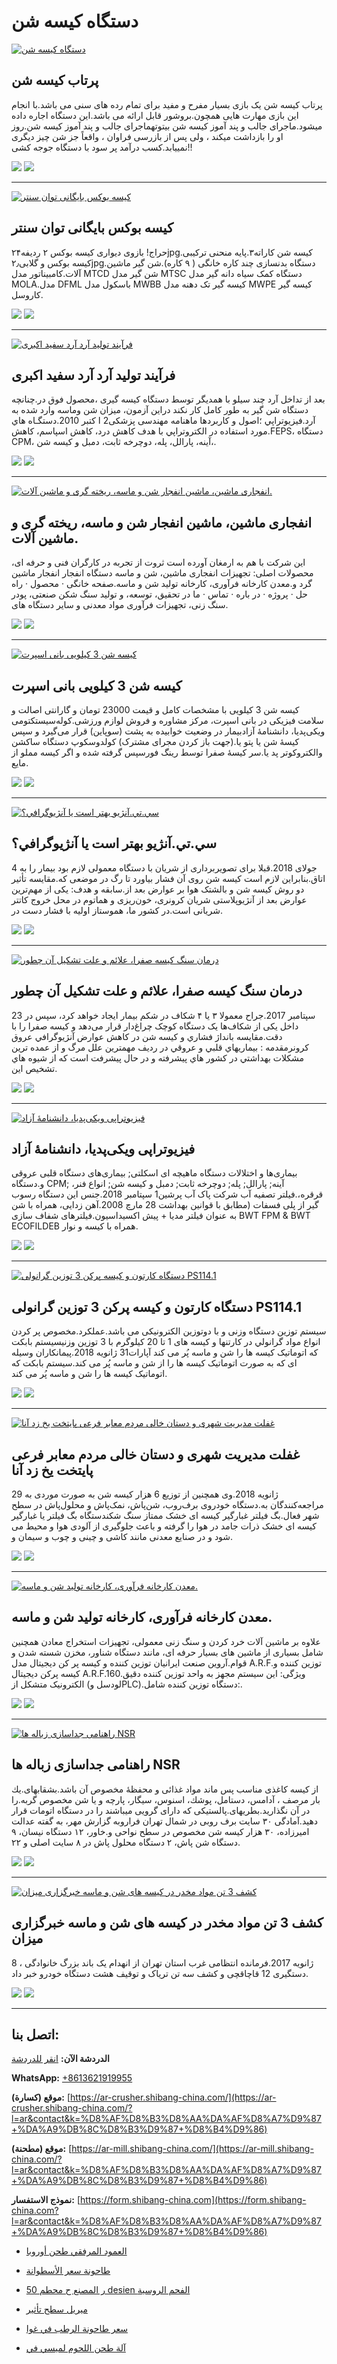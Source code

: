 # دستگاه کیسه شن

<a href="https://swt.shibang-china.com/?l=ar&img&k=%D8%AF%D8%B3%D8%AA%DA%AF%D8%A7%D9%87+%DA%A9%DB%8C%D8%B3%D9%87+%D8%B4%D9%86" target="_blank">![دستگاه کیسه شن](http://static.shibang-china.com/all-800x300/1465.jpg)</a>

## پرتاب کیسه شن
پرتاب کیسه شن یک بازی بسیار مفرح و مفید برای تمام رده های سنی می باشد.با انجام این بازی مهارت هایی همچون.بروشور قابل ارائه می باشد.این دستگاه اجاره داده میشود.ماجرای جالب و پند آموز کیسه شن بیتوتهماجرای جالب و پند آموز کیسه شن.روز او را بازداشت میکند ، ولی پس از بازرسی فراوان ، واقعاً جز شن چیز دیگری نمییابد.کسب درآمد پر سود با دستگاه جوجه کشی!!


<a href="https://whatsapp.shibangsoft.com/WhatsApp.php" target="_blank" title="WhatsApp">![](http://static.shibang-china.com/icon/whatsapp.png)</a> <a href="https://swt.shibang-china.com/?l=ar&icon&k=%D8%AF%D8%B3%D8%AA%DA%AF%D8%A7%D9%87+%DA%A9%DB%8C%D8%B3%D9%87+%D8%B4%D9%86" target="_blank">![](http://static.shibang-china.com/icon/chat-ar.png)</a>

---

<a href="https://swt.shibang-china.com/?l=ar&img&k=%D8%AF%D8%B3%D8%AA%DA%AF%D8%A7%D9%87+%DA%A9%DB%8C%D8%B3%D9%87+%D8%B4%D9%86" target="_blank">![کیسه بوکس بایگانی توان سنتر](http://static.shibang-china.com/all-800x300/222.jpg)</a>

## کیسه بوکس بایگانی توان سنتر
حراج! بازوی دیواری کیسه بوکس ۲ ردیفه۲۴jpg.کیسه شن کاراته۳.پایه منحنی ترکیبی کیسه بوکس و گلابی۲٫jpg.دستگاه بدنسازی چند کاره خانگی ( ۹ کاره).شن گیر ماشین آلات.کامبیناتور مدل MTCD شن گیر مدل MTSC دستگاه کمک سیاه دانه گیر مدل MOLA.مدل DFML باسکول مدل MWBB کیسه گیر تک دهنه مدل MWPE کیسه گیر کاروسل.


<a href="https://whatsapp.shibangsoft.com/WhatsApp.php" target="_blank" title="WhatsApp">![](http://static.shibang-china.com/icon/whatsapp.png)</a> <a href="https://swt.shibang-china.com/?l=ar&icon&k=%D8%AF%D8%B3%D8%AA%DA%AF%D8%A7%D9%87+%DA%A9%DB%8C%D8%B3%D9%87+%D8%B4%D9%86" target="_blank">![](http://static.shibang-china.com/icon/chat-ar.png)</a>

---

<a href="https://swt.shibang-china.com/?l=ar&img&k=%D8%AF%D8%B3%D8%AA%DA%AF%D8%A7%D9%87+%DA%A9%DB%8C%D8%B3%D9%87+%D8%B4%D9%86" target="_blank">![فرآیند تولید آرد آرد سفید اکبری](http://static.shibang-china.com/all-800x300/19.jpg)</a>

## فرآیند تولید آرد آرد سفید اکبری
بعد از تداخل آرد چند سیلو با همدیگر توسط دستگاه کیسه گیری ،محصول فوق در.چنانچه دستگاه شن گیر به طور کامل کار نکند دراین آزمون، میزان شن وماسه وارد شده به آرد.فيزيوتراپي ؛اصول و كاربردها ماهنامه مهندسی پزشکی2 ا کتبر 2010.دستگـاه هاي مورد استفاده در الكتروتراپي با هدف كاهش درد، كاهش اسپاسم، كاهش.FEPS، دستگاه CPM، آينه، پارالل، پله، دوچرخه ثابت، دمبل و كيسه شن،.


<a href="https://whatsapp.shibangsoft.com/WhatsApp.php" target="_blank" title="WhatsApp">![](http://static.shibang-china.com/icon/whatsapp.png)</a> <a href="https://swt.shibang-china.com/?l=ar&icon&k=%D8%AF%D8%B3%D8%AA%DA%AF%D8%A7%D9%87+%DA%A9%DB%8C%D8%B3%D9%87+%D8%B4%D9%86" target="_blank">![](http://static.shibang-china.com/icon/chat-ar.png)</a>

---

<a href="https://swt.shibang-china.com/?l=ar&img&k=%D8%AF%D8%B3%D8%AA%DA%AF%D8%A7%D9%87+%DA%A9%DB%8C%D8%B3%D9%87+%D8%B4%D9%86" target="_blank">![انفجاری ماشین، ماشین انفجار شن و ماسه، ریخته گری و ماشین آلات.](http://static.shibang-china.com/all-800x300/587.jpg)</a>

## انفجاری ماشین، ماشین انفجار شن و ماسه، ریخته گری و ماشین آلات.
این شرکت با هم به ارمغان آورده است ثروت از تجربه در کارگران فنی و حرفه ای، محصولات اصلی: تجهیزات انفجاری ماشین، شن و ماسه دستگاه انفجار انفجار ماشین گرد و.معدن کارخانه فرآوری، کارخانه تولید شن و ماسه.صفحه خانگی &middot; محصول &middot; راه حل &middot; پروژه &middot; در باره &middot; تماس &middot; ما در تحقیق، توسعه، و تولید سنگ شکن صنعتی، پودر سنگ زنی، تجهیزات فرآوری مواد معدنی و سایر دستگاه های.


<a href="https://whatsapp.shibangsoft.com/WhatsApp.php" target="_blank" title="WhatsApp">![](http://static.shibang-china.com/icon/whatsapp.png)</a> <a href="https://swt.shibang-china.com/?l=ar&icon&k=%D8%AF%D8%B3%D8%AA%DA%AF%D8%A7%D9%87+%DA%A9%DB%8C%D8%B3%D9%87+%D8%B4%D9%86" target="_blank">![](http://static.shibang-china.com/icon/chat-ar.png)</a>

---

<a href="https://swt.shibang-china.com/?l=ar&img&k=%D8%AF%D8%B3%D8%AA%DA%AF%D8%A7%D9%87+%DA%A9%DB%8C%D8%B3%D9%87+%D8%B4%D9%86" target="_blank">![کیسه شن 3 کیلویی بانی اسپرت](http://static.shibang-china.com/all-800x300/1011.jpg)</a>

## کیسه شن 3 کیلویی بانی اسپرت
کیسه شن 3 کیلویی با مشخصات کامل و قیمت 23000 تومان و گارانتی اصالت و سلامت فیزیکی در بانی اسپرت، مرکز مشاوره و فروش لوازم ورزشی.کوله‌سیستکتومی ویکی‌پدیا، دانشنامهٔ آزادبیمار در وضعیت خوابیده به پشت (سوپاین) قرار می‌گیرد و سپس کیسهٔ شن یا پتو یا.(جهت باز کردن مجرای مشترک) کولدوسکوپ دستگاه ساکشن والکتروکوتر پد یا.سر کیسهٔ صفرا توسط رینگ فورسپس گرفته شده و اگر کیسه مملو از مایع.


<a href="https://whatsapp.shibangsoft.com/WhatsApp.php" target="_blank" title="WhatsApp">![](http://static.shibang-china.com/icon/whatsapp.png)</a> <a href="https://swt.shibang-china.com/?l=ar&icon&k=%D8%AF%D8%B3%D8%AA%DA%AF%D8%A7%D9%87+%DA%A9%DB%8C%D8%B3%D9%87+%D8%B4%D9%86" target="_blank">![](http://static.shibang-china.com/icon/chat-ar.png)</a>

---

<a href="https://swt.shibang-china.com/?l=ar&img&k=%D8%AF%D8%B3%D8%AA%DA%AF%D8%A7%D9%87+%DA%A9%DB%8C%D8%B3%D9%87+%D8%B4%D9%86" target="_blank">![سي.تي.آنژيو بهتر است يا آنژيوگرافي؟](http://static.shibang-china.com/all-800x300/487.jpg)</a>

## سي.تي.آنژيو بهتر است يا آنژيوگرافي؟
4 جولای 2018.قبلا برای تصویربرداری از شریان با دستگاه معمولی لازم بود بيمار را به اتاق.بنابراین لازم است کیسه شن روی آن فشار بیاورد تا رگ در موضعی که.مقایسه تأثیر دو روش کیسه شن و بالشتک هوا بر عوارض بعد از.سابقه و هدف: یکی از مهم‌ترین عوارض بعد از آنژیوپلاستی شریان کرونری، خون‌ریزی و هماتوم در محل خروج کاتتر شریانی است.در کشور ما، هموستاز اولیه با فشار دست در.


<a href="https://whatsapp.shibangsoft.com/WhatsApp.php" target="_blank" title="WhatsApp">![](http://static.shibang-china.com/icon/whatsapp.png)</a> <a href="https://swt.shibang-china.com/?l=ar&icon&k=%D8%AF%D8%B3%D8%AA%DA%AF%D8%A7%D9%87+%DA%A9%DB%8C%D8%B3%D9%87+%D8%B4%D9%86" target="_blank">![](http://static.shibang-china.com/icon/chat-ar.png)</a>

---

<a href="https://swt.shibang-china.com/?l=ar&img&k=%D8%AF%D8%B3%D8%AA%DA%AF%D8%A7%D9%87+%DA%A9%DB%8C%D8%B3%D9%87+%D8%B4%D9%86" target="_blank">![درمان سنگ کیسه صفرا، علائم و علت تشکیل آن چطور](http://static.shibang-china.com/all-800x300/618.jpg)</a>

## درمان سنگ کیسه صفرا، علائم و علت تشکیل آن چطور
23 سپتامبر 2017.جراح معمولا ۳ یا ۴ شکاف در شکم بیمار ایجاد خواهد کرد، سپس در داخل یکی از شکاف‌ها یک دستگاه کوچک چراغ‌دار قرار می‌دهد و کیسه صفرا را با دقت.مقايسه بانداژ فشاري و كيسه شن در كاهش عوارض آنژيوگرافي عروق كرونرمقدمه : بيماريهاي قلبي و عروقي در رديف مهمترين علل مرگ و از عمده ترين مشكلات بهداشتي در كشور هاي پيشرفته و در حال پيشرفت است كه از شيوه هاي تشخيص اين.


<a href="https://whatsapp.shibangsoft.com/WhatsApp.php" target="_blank" title="WhatsApp">![](http://static.shibang-china.com/icon/whatsapp.png)</a> <a href="https://swt.shibang-china.com/?l=ar&icon&k=%D8%AF%D8%B3%D8%AA%DA%AF%D8%A7%D9%87+%DA%A9%DB%8C%D8%B3%D9%87+%D8%B4%D9%86" target="_blank">![](http://static.shibang-china.com/icon/chat-ar.png)</a>

---

<a href="https://swt.shibang-china.com/?l=ar&img&k=%D8%AF%D8%B3%D8%AA%DA%AF%D8%A7%D9%87+%DA%A9%DB%8C%D8%B3%D9%87+%D8%B4%D9%86" target="_blank">![فیزیوتراپی ویکی‌پدیا، دانشنامهٔ آزاد](http://static.shibang-china.com/all-800x300/417.jpg)</a>

## فیزیوتراپی ویکی‌پدیا، دانشنامهٔ آزاد
بیماری‌ها و اختلالات دستگاه ماهیچه ای اسکلتی; بیماری‌های دستگاه قلبی عروقی و.دستگاه CPM; آینه; پارالل; پله; دوچرخه ثابت; دمبل و کیسه شن; انواع فنر، قرقره،.فیلتر تصفیه آب شرکت پاک آب پرشین1 سپتامبر 2018.جنس این دستگاه رسوب گیر از پلی فسفات (مطابق با قوانین بهداشت 28 مارچ 2008.آهن زدایی، همراه با شن به عنوان فیلتر مدیا + پیش اکسیداسیون.فیلترهای شفاف سازی BWT FPM &amp; BWT ECOFILDEB همراه با کیسه و نوار.


<a href="https://whatsapp.shibangsoft.com/WhatsApp.php" target="_blank" title="WhatsApp">![](http://static.shibang-china.com/icon/whatsapp.png)</a> <a href="https://swt.shibang-china.com/?l=ar&icon&k=%D8%AF%D8%B3%D8%AA%DA%AF%D8%A7%D9%87+%DA%A9%DB%8C%D8%B3%D9%87+%D8%B4%D9%86" target="_blank">![](http://static.shibang-china.com/icon/chat-ar.png)</a>

---

<a href="https://swt.shibang-china.com/?l=ar&img&k=%D8%AF%D8%B3%D8%AA%DA%AF%D8%A7%D9%87+%DA%A9%DB%8C%D8%B3%D9%87+%D8%B4%D9%86" target="_blank">![دستگاه کارتون و کیسه پرکن 3 توزین گرانولی PS114.1](http://static.shibang-china.com/all-800x300/248.jpg)</a>

## دستگاه کارتون و کیسه پرکن 3 توزین گرانولی PS114.1
سیستم توزین دستگاه وزنی و با دوتوزین الکترونیکی می باشد.عملکرد.مخصوص پر كردن انواع مواد گرانولي در كارتنها و کیسه های 1 تا 20 كيلوگرم با 3 توزين وزنيسیستم بابکت که اتوماتیک کیسه ها را شن و ماسه پُر می کند آپارات31 ژانويه 2018.پیمانکاران وسیله ای که به صورت اتوماتیک کیسه ها را از شن و ماسه پُر می کند.سیستم بابکت که اتوماتیک کیسه ها را شن و ماسه پُر می کند.


<a href="https://whatsapp.shibangsoft.com/WhatsApp.php" target="_blank" title="WhatsApp">![](http://static.shibang-china.com/icon/whatsapp.png)</a> <a href="https://swt.shibang-china.com/?l=ar&icon&k=%D8%AF%D8%B3%D8%AA%DA%AF%D8%A7%D9%87+%DA%A9%DB%8C%D8%B3%D9%87+%D8%B4%D9%86" target="_blank">![](http://static.shibang-china.com/icon/chat-ar.png)</a>

---

<a href="https://swt.shibang-china.com/?l=ar&img&k=%D8%AF%D8%B3%D8%AA%DA%AF%D8%A7%D9%87+%DA%A9%DB%8C%D8%B3%D9%87+%D8%B4%D9%86" target="_blank">![غفلت مدیریت شهری و دستان خالی مردم معابر فرعی پایتخت یخ زد آنا](http://static.shibang-china.com/all-800x300/1320.jpg)</a>

## غفلت مدیریت شهری و دستان خالی مردم معابر فرعی پایتخت یخ زد آنا
29 ژانويه 2018.وی همچنین از توزیع 6 هزار کیسه شن به صورت موردی به مراجعه‌کنندگان به.دستگاه خودروی برف‌روب، شن‌پاش، نمک‌پاش و محلول‌پاش در سطح شهر فعال.بگ فیلتر غبارگیر كيسه ای خشک ممتاز سنگ شکندستگاه بگ فیلتر یا غبارگیر كيسه ای خشک ذرات جامد در هوا را گرفته و باعث جلوگیری از آلودی هوا و محیط می شود و در صنایع معدنی مانند کاشی و چینی و چوب و سیمان و.


<a href="https://whatsapp.shibangsoft.com/WhatsApp.php" target="_blank" title="WhatsApp">![](http://static.shibang-china.com/icon/whatsapp.png)</a> <a href="https://swt.shibang-china.com/?l=ar&icon&k=%D8%AF%D8%B3%D8%AA%DA%AF%D8%A7%D9%87+%DA%A9%DB%8C%D8%B3%D9%87+%D8%B4%D9%86" target="_blank">![](http://static.shibang-china.com/icon/chat-ar.png)</a>

---

<a href="https://swt.shibang-china.com/?l=ar&img&k=%D8%AF%D8%B3%D8%AA%DA%AF%D8%A7%D9%87+%DA%A9%DB%8C%D8%B3%D9%87+%D8%B4%D9%86" target="_blank">![معدن کارخانه فرآوری، کارخانه تولید شن و ماسه.](http://static.shibang-china.com/all-800x300/1055.jpg)</a>

## معدن کارخانه فرآوری، کارخانه تولید شن و ماسه.
علاوه بر ماشین آلات خرد کردن و سنگ زنی معمولی، تجهیزات استخراج معادن همچنین شامل بسیاری از ماشین های بسیار حرفه ای، مانند دستگاه شناور، مخزن شسته شدن و قوام.آروین صنعت ایرانیان توزین کننده و کیسه پر کن دیجیتال مدل A.R.F.توزین کننده و کیسه پرکن دیجیتال A.R.F.160.ویژگی: این سیستم مجهز به واحد توزین کننده دقیق الکترونیک متشکل از (لودسل وPLC).دستگاه توزین کننده شامل:.


<a href="https://whatsapp.shibangsoft.com/WhatsApp.php" target="_blank" title="WhatsApp">![](http://static.shibang-china.com/icon/whatsapp.png)</a> <a href="https://swt.shibang-china.com/?l=ar&icon&k=%D8%AF%D8%B3%D8%AA%DA%AF%D8%A7%D9%87+%DA%A9%DB%8C%D8%B3%D9%87+%D8%B4%D9%86" target="_blank">![](http://static.shibang-china.com/icon/chat-ar.png)</a>

---

<a href="https://swt.shibang-china.com/?l=ar&img&k=%D8%AF%D8%B3%D8%AA%DA%AF%D8%A7%D9%87+%DA%A9%DB%8C%D8%B3%D9%87+%D8%B4%D9%86" target="_blank">![راهنامی جداسازی زباله ها NSR](http://static.shibang-china.com/all-800x300/1163.jpg)</a>

## راهنامی جداسازی زباله ها NSR
از كیسه كاغذی مناسب پس ماند مواد غذائی و محفظۀ مخصوص آن باشد.بشقابهای.یك بار مرصف ، آدامس، دستامل، پوشك، اسنوس، سیگار، پارچه و یا شن مخصوص گربه.را در آن نگذارید.بطریهای.پالستیكی كه دارای گرویی میباشند را در دستگاه اتومات قرار دهید.آمادگی ۳۰ سایت برف روبی در شمال تهران فراروبه گزارش مهر، به گفته عدالت امیرزاده، ۳۰ هزار کیسه شن مخصوص در سطح نواحی و.خاور، ۱۲ دستگاه نیسان، ۹ دستگاه شن پاش، ۲ دستگاه محلول پاش در ۸ سایت اصلی و ۲۲.


<a href="https://whatsapp.shibangsoft.com/WhatsApp.php" target="_blank" title="WhatsApp">![](http://static.shibang-china.com/icon/whatsapp.png)</a> <a href="https://swt.shibang-china.com/?l=ar&icon&k=%D8%AF%D8%B3%D8%AA%DA%AF%D8%A7%D9%87+%DA%A9%DB%8C%D8%B3%D9%87+%D8%B4%D9%86" target="_blank">![](http://static.shibang-china.com/icon/chat-ar.png)</a>

---

<a href="https://swt.shibang-china.com/?l=ar&img&k=%D8%AF%D8%B3%D8%AA%DA%AF%D8%A7%D9%87+%DA%A9%DB%8C%D8%B3%D9%87+%D8%B4%D9%86" target="_blank">![کشف 3 تن مواد مخدر در کیسه های شن و ماسه خبرگزاری میزان](http://static.shibang-china.com/all-800x300/976.jpg)</a>

## کشف 3 تن مواد مخدر در کیسه های شن و ماسه خبرگزاری میزان
8 ژانويه 2017.فرمانده انتظامی غرب استان تهران از انهدام يک باند بزرگ خانوادگی ، دستگيری 12 قاچاقچی و کشف سه تن ترياک و توقيف هشت دستگاه خودرو خبر داد.

<a href="https://whatsapp.shibangsoft.com/WhatsApp.php" target="_blank" title="WhatsApp">![](http://static.shibang-china.com/icon/whatsapp.png)</a> <a href="https://swt.shibang-china.com/?l=ar&icon&k=%D8%AF%D8%B3%D8%AA%DA%AF%D8%A7%D9%87+%DA%A9%DB%8C%D8%B3%D9%87+%D8%B4%D9%86" target="_blank">![](http://static.shibang-china.com/icon/chat-ar.png)</a>

---
## اتصل بنا:

**الدردشة الآن:** [انقر للدردشة](https://swt.shibang-china.com?l=ar&contact&k=%D8%AF%D8%B3%D8%AA%DA%AF%D8%A7%D9%87+%DA%A9%DB%8C%D8%B3%D9%87+%D8%B4%D9%86)

**WhatsApp:**  [+8613621919955](https://whatsapp.shibangsoft.com/WhatsApp.php)

**موقع (كسارة):** [https://ar-crusher.shibang-china.com/](https://ar-crusher.shibang-china.com/?l=ar&contact&k=%D8%AF%D8%B3%D8%AA%DA%AF%D8%A7%D9%87+%DA%A9%DB%8C%D8%B3%D9%87+%D8%B4%D9%86)

**موقع (مطحنة):** [https://ar-mill.shibang-china.com/](https://ar-mill.shibang-china.com/?l=ar&contact&k=%D8%AF%D8%B3%D8%AA%DA%AF%D8%A7%D9%87+%DA%A9%DB%8C%D8%B3%D9%87+%D8%B4%D9%86)

**نموذج الاستفسار:** [https://form.shibang-china.com](https://form.shibang-china.com?l=ar&contact&k=%D8%AF%D8%B3%D8%AA%DA%AF%D8%A7%D9%87+%DA%A9%DB%8C%D8%B3%D9%87+%D8%B4%D9%86)

* [العمود المرفقي طحن أوروبا](../24/%D8%A7%D9%84%D8%B9%D9%85%D9%88%D8%AF%20%D8%A7%D9%84%D9%85%D8%B1%D9%81%D9%82%D9%8A%20%D8%B7%D8%AD%D9%86%20%D8%A3%D9%88%D8%B1%D9%88%D8%A8%D8%A7.md)

* [طاحونة سعر الأسطوانة](../25/%D8%B7%D8%A7%D8%AD%D9%88%D9%86%D8%A9%20%D8%B3%D8%B9%D8%B1%20%D8%A7%D9%84%D8%A3%D8%B3%D8%B7%D9%88%D8%A7%D9%86%D8%A9.md)

* [50 ر المصنع ح محطم desien الفحم الروسية](../23/50%20%D8%B1%20%D8%A7%D9%84%D9%85%D8%B5%D9%86%D8%B9%20%D8%AD%20%D9%85%D8%AD%D8%B7%D9%85%20desien%20%D8%A7%D9%84%D9%81%D8%AD%D9%85%20%D8%A7%D9%84%D8%B1%D9%88%D8%B3%D9%8A%D8%A9.md)

* [ميريل سطح تأثير](../25/%D9%85%D9%8A%D8%B1%D9%8A%D9%84%20%D8%B3%D8%B7%D8%AD%20%D8%AA%D8%A3%D8%AB%D9%8A%D8%B1.md)

* [سعر طاحونة الرطب في غوا](../24/%D8%B3%D8%B9%D8%B1%20%D8%B7%D8%A7%D8%AD%D9%88%D9%86%D8%A9%20%D8%A7%D9%84%D8%B1%D8%B7%D8%A8%20%D9%81%D9%8A%20%D8%BA%D9%88%D8%A7.md)

* [آلة طحن اللحوم لميسي في](../21/%D8%A2%D9%84%D8%A9%20%D8%B7%D8%AD%D9%86%20%D8%A7%D9%84%D9%84%D8%AD%D9%88%D9%85%20%D9%84%D9%85%D9%8A%D8%B3%D9%8A%20%D9%81%D9%8A.md)